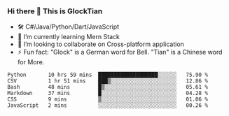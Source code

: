 ### Hi there 👋 This is GlockTian

- 🛠️ C#/Java/Python/Dart/JavaScript
- 🌱 I’m currently learning Mern Stack
- 👯 I’m looking to collaborate on Cross-platform application
- ⚡ Fun fact: "Glock" is a German word for Bell. "Tian" is a Chinese word for More.


<!--START_SECTION:waka-->

```text
Python       10 hrs 59 mins  ███████████████████░░░░░░   75.90 %
CSV          1 hr 51 mins    ███▒░░░░░░░░░░░░░░░░░░░░░   12.86 %
Bash         48 mins         █▒░░░░░░░░░░░░░░░░░░░░░░░   05.61 %
Markdown     37 mins         █░░░░░░░░░░░░░░░░░░░░░░░░   04.28 %
CSS          9 mins          ▒░░░░░░░░░░░░░░░░░░░░░░░░   01.06 %
JavaScript   2 mins          ░░░░░░░░░░░░░░░░░░░░░░░░░   00.26 %
```

<!--END_SECTION:waka-->

<!--
**GlockTian/GlockTian** is a ✨ _special_ ✨ repository because its `README.md` (this file) appears on your GitHub profile.

Here are some ideas to get you started:

- 🔭 I’m currently working on ...
- 🌱 I’m currently learning ...
- 👯 I’m looking to collaborate on ...
- 🤔 I’m looking for help with ...
- 💬 Ask me about ...
- 📫 How to reach me: ...
- 😄 Pronouns: ...
- ⚡ Fun fact: ...
-->

